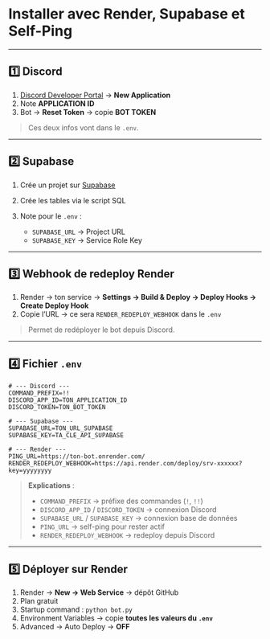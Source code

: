 # Installer avec Render, Supabase et Self-Ping

---

## 1️⃣ Discord

1. [Discord Developer Portal](https://discord.com/developers/applications) → **New Application**
2. Note **APPLICATION ID**
3. Bot → **Reset Token** → copie **BOT TOKEN**

> Ces deux infos vont dans le `.env`.

---

## 2️⃣ Supabase

1. Crée un projet sur [Supabase](https://supabase.com/)
2. Crée les tables via le script SQL
3. Note pour le `.env` :

   * `SUPABASE_URL` → Project URL
   * `SUPABASE_KEY` → Service Role Key

---

## 3️⃣ Webhook de redeploy Render

1. Render → ton service → **Settings → Build & Deploy → Deploy Hooks → Create Deploy Hook**
2. Copie l’URL → ce sera `RENDER_REDEPLOY_WEBHOOK` dans le `.env`

> Permet de redéployer le bot depuis Discord.

---

## 4️⃣ Fichier `.env`

```env
# --- Discord ---
COMMAND_PREFIX=!!
DISCORD_APP_ID=TON_APPLICATION_ID
DISCORD_TOKEN=TON_BOT_TOKEN

# --- Supabase ---
SUPABASE_URL=TON_URL_SUPABASE
SUPABASE_KEY=TA_CLE_API_SUPABASE

# --- Render ---
PING_URL=https://ton-bot.onrender.com/
RENDER_REDEPLOY_WEBHOOK=https://api.render.com/deploy/srv-xxxxxx?key=yyyyyyyy
```

> **Explications** :
>
> * `COMMAND_PREFIX` → préfixe des commandes (`!`, `!!`)
> * `DISCORD_APP_ID` / `DISCORD_TOKEN` → connexion Discord
> * `SUPABASE_URL` / `SUPABASE_KEY` → connexion base de données
> * `PING_URL` → self-ping pour rester actif
> * `RENDER_REDEPLOY_WEBHOOK` → redeploy depuis Discord

---

## 5️⃣ Déployer sur Render

1. Render → **New → Web Service** → dépôt GitHub
2. Plan gratuit
3. Startup command : `python bot.py`
4. Environment Variables → copie **toutes les valeurs du `.env`**
5. Advanced → Auto Deploy → **OFF**

